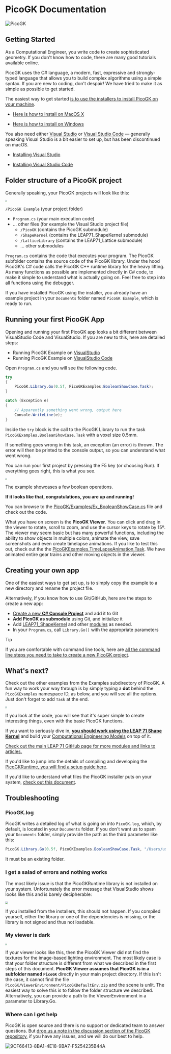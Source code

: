 # PicoGK Documentation

![PicoGK](images/PicoGK.jpg)

## Getting Started

As a Computational Engineer, you write code to create sophisticated geometry. If you don't know how to code, there are many good tutorials available online. 

PicoGK uses the C# language, a modern, fast, expressive and strongly-typed language that allows you to build complex algorithms using a simple syntax. If you are new to coding, don't despair! We have tried to make it as simple as possible to get started.

The easiest way to get started [is to use the installers to install PicoGK on your machine](https://github.com/leap71/PicoGK/releases). 

- [Here is how to install on MacOS X](Install_Mac.md)

- [Here is how to install on Windows](Install_Windows.md)

You also need either [Visual Studio](https://visualstudio.microsoft.com/vs/getting-started/) or [Visual Studio Code](https://code.visualstudio.com/) — generally speaking Visual Studio is a bit easier to set up, but has been discontinued on macOS.

- [Installing Visual Studio](VisualStudio_FirstTime.md)

- [Installing Visual Studio Code](VisualStudioCode_FirstTime.md)

## Folder structure of a PicoGK project

Generally speaking, your PicoGK projects will look like this:

<img src="images/image-20231125165618361.png" style="zoom: 33%;" />

`/PicoGK Example` (your project folder)

- `Program.cs` (your main execution code)
- ... other files (for example the Visual Studio project file)
   - `/PicoGK` (contains the PicoGK submodule)
   - `/ShapeKernel` (contains the LEAP71_ShapeKernel submodule)
   - `/LatticeLibrary` (contains the LEAP71_Lattice submodule)
   - ... other submodules

`Program.cs` contains the code that executes your program. The PicoGK subfolder contains the source code of the PicoGK library. Under the hood PicoGK's C# code calls the PicoGK C++ runtime library for the heavy lifting. As many functions as possible are implemented directly in C# code, to make it simple to understand what is actually going on. Feel free to step into all functions using the debugger.

If you have installed PicoGK using the installer, you already have an example project in your `Documents` folder named `PicoGK Example`, which is ready to run.

## Running your first PicoGK App

Opening and running your first PicoGK app looks a bit different between VisualStudio Code and VisualStudio. If you are new to this, here are detailed steps:

- Running PicoGK Example on [VisualStudio](VisualStudio_FirstTime.md#Running-the-PicoGK-Example-Project)
- Running PicoGK Example on [VisualStudio Code](VisualStudioCode_FirstTime.md#Opening-and-running-the-PicoGK-test-project-in-Visual-Studio-Code)

Open `Program.cs` and you will see the following code.

```c#
try
{
	PicoGK.Library.Go(0.5f, PicoGKExamples.BooleanShowCase.Task);
}

catch (Exception e)
{
	// Apparently something went wrong, output here
	Console.WriteLine(e);
}
```

Inside the `try` block is the call to the PicoGK Library to run the task `PicoGKExamples.BooleanShowCase.Task` with a voxel size 0.5mm. 

If something goes wrong in this task, an exception (an error) is thrown. The error will then be printed to the console output, so you can understand what went wrong.

You can run your first project by pressing the F5 key (or choosing Run). If everything goes right, this is what you see. 

<img src="images/image-20231014184919894.png" style="zoom:33%;" />

The example showcases a few boolean operations. 

**If it looks like that, congratulations, you are up and running!**

You can browse to the [PicoGK/Examples/Ex_BooleanShowCase.cs](https://github.com/leap71/PicoGK/blob/main/Examples/Ex_BooleanShowCase.cs) file and check out the code. 

What you have on screen is the **PicoGK Viewer**. You can click and drag in the viewer to rotate, scroll to zoom, and use the cursor keys to rotate by 15º. The viewer may seem basic but has many powerful functions, including the ability to show objects in multiple colors, animate the view, save screenshots and even create timelapse animations. If you like to test this out, check out the the [PicoGKExamples.TimeLapseAnimation.Task](https://github.com/leap71/PicoGK/blob/main/Examples/Ex_TimelapseAnimation.cs). We have animated entire gear trains and other moving objects in the viewer.

## Creating your own app

One of the easiest ways to get set up, is to simply copy the example to a new directory and rename the project file. 

Alternatively, If you know how to use Git/GitHub, here are the steps to create a new app:

- [Create a new **C# Console Project**](VisualStudio_CreateConsole.md) and add it to Git
- **Add PicoGK as submodule** using Git, and initialize it
- Add [LEAP71_ShapeKernel](https://github.com/leap71/LEAP71_ShapeKernel) and other [modules](https://github.com/leap71?tab=repositories) as needed.
- In your `Program.cs`, call `Library.Go()` with the appropriate parameters

> [!TIP]
>
> If you are comfortable with command line tools, here are [all the command line steps you need to take to create a new PicoGK project](Setup_PicoGK_Project_CommandLine.md).  

## What's next?

Check out the other examples from the Examples subdirectory of PicoGK. A fun way to work your way through is by simply typing a **dot** behind the `PicoGKExamples` namespace ID, as below, and you will see all the options. Just don't forget to add `Task` at the end.

<img src="images/image-20231125184538276.png" style="zoom:33%;" />

If you look at the code, you will see that it's super simple to create interesting things, even with the basic PicoGK functions.

If you want to seriously dive in, **[you should work using the LEAP 71 Shape Kernel](https://github.com/leap71/LEAP71_ShapeKernel)** and build your [Computational Engineering Models](https://leap71.com/computationalengineering/) on top of it.

[Check out the main LEAP 71 GitHub page for more modules and links to articles.](https://github.com/leap71)

If you'd like to jump into the details of compiling and developing the [PicoGKRuntime, you will find a setup guide here](Compiling_PicoGKRuntime.md).

If you'd like to understand what files the PicoGK installer puts on your system, [check out this document](WhatIsInstalled.md).

## Troubleshooting

### PicoGK.log

PicoGK writes a detailed log of what is going on into `PicoGK.log`, which, by default, is located in your `Documents` folder. If you don't want us to spam your `Documents` folder, simply provide the path as the third parameter like this:

```c#
PicoGK.Library.Go(0.5f, PicoGKExamples.BooleanShowCase.Task, "/Users/username/Documents/LogMeHere");
```

 It must be an existing folder.

### I get a salad of errors and nothing works

The most likely issue is that the PicoGKRuntime library is not installed on your system. Unfortunately the error message that VisualStudio shows looks like this and is barely decipherable:

<img src="images/image-20231125170514595.png" style="zoom:50%;" />

If you installed from the installers, this should not happen. If you compiled yourself, either the library or one of the dependencies is missing, or the library is not signed and thus not loadable.

### My viewer is dark

<img src="images/image-20231125171044858.png" style="zoom: 33%;" />

If your viewer looks like this, then the PicoGK Viewer did not find the textures for the image-based lighting environment. The most likely case is that your folder structure is different from what we described in the first steps of this document. **PicoGK Viewer assumes that PicoGK is in a subfolder named `PicoGK`** directly in your main project directory. If this isn't the case, it cannot find the file `PicoGK/ViewerEnvironment/PicoGKDefaultEnv.zip` and the scene is unlit. The easiest way to solve this is to follow the folder structure we described. Alternatively, you can provide a path to the ViewerEnvironment in a parameter to Library.Go.

### Where can I get help

PicoGK is open source and there is no support or dedicated team to answer questions. But [drop us a note in the discussion section of the PicoGK repository](https://github.com/leap71/PicoGK/discussions), if you have any issues, and we will do our best to help.

![9CF66413-8BA1-4E18-9BA7-F5254235B44A](images/9CF66413-8BA1-4E18-9BA7-F5254235B44A.jpeg)

